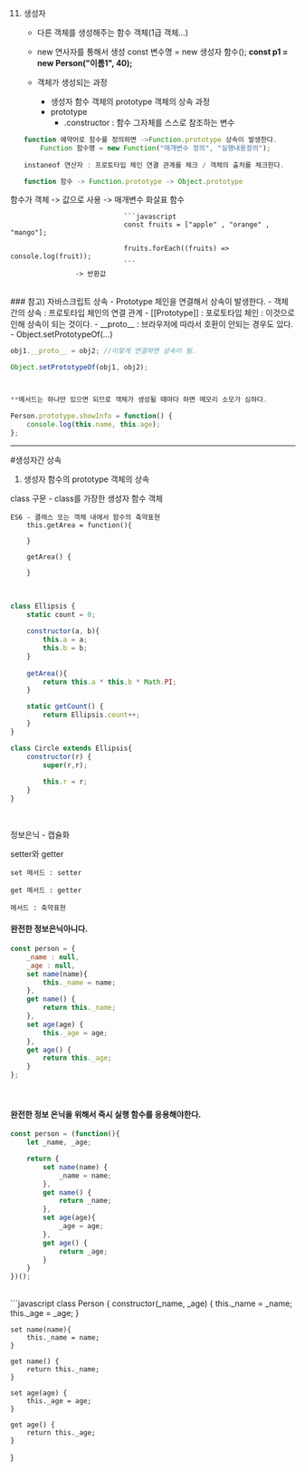 11. 생성자
	- 다른 객체를 생성해주는 함수 객체(1급 객체...)
	
	- new 연사자를 통해서 생성
			const 변수명 = new 생성자 함수(); **const p1 = new Person("이름1", 40);**

	- 객체가 생성되는 과정
		- 생성자 함수 객체의 prototype 객체의 상속 과정
		- prototype
			- .constructor : 함수 그자체를 스스로 참조하는 변수 
		
	```javascript
	function 예약어로 함수를 정의하면 ->Function.prototype 상속이 발생한다.
		Function 함수명 = new Function("매개변수 정의", "실행내용정의");
		
	instaneof 연산자 : 프로토타입 체인 연결 관계를 체크 / 객체의 출처를 체크한다.
	
	function 함수 -> Function.prototype -> Object.prototype
	
	```
함수가 객체 -> 값으로 사용
					-> 매개변수
						 화살표 함수 
				
								```javascript
								const fruits = ["apple" , "orange" , "mango"];
								
								fruits.forEach((fruits) => console.log(fruit));
								```
					-> 반환값
<br>
### 참고) 자바스크립트 상속 - Prototype 체인을 연결해서 상속이 발생한다.
- 객체간의 상속 : 프로토타입 체인의 연결 관계 
- [[Prototype]] : 포로토타입 체인 : 이것으로 인해 상속이 되는 것이다.
	- __proto__ : 브라우저에 따라서 호환이 안되는 경우도 있다.
		- Object.setPrototypeOf(...)

```javascript
obj1.__proto__ = obj2; //이렇게 연결하면 상속이 됨. 

Object.setPrototypeOf(obj1, obj2);



**메서드는 하나만 있으면 되므로 객체가 생성될 때마다 하면 메모리 소모가 심하다.

Person.prototype.showInfo = function() {
    console.log(this.name, this.age);
};

```

-------------------
#생성자간 상속
1. 생성자 함수의 prototype 객체의 상속

class 구문
	- class를 가장한 생성자 함수 객체
	
	ES6 - 클래스 또는 객체 내에서 함수의 축약표현
		this.getArea = function(){
		
		}
		
		getArea() {
		 
		}
<br>

```javascript
class Ellipsis {
    static count = 0;
    
    constructor(a, b){
        this.a = a;
        this.b = b;
    }
    
    getArea(){
        return this.a * this.b * Math.PI;
    }

    static getCount() {
        return Ellipsis.count++;
    }
}

class Circle extends Ellipsis{
    constructor(r) { 
        super(r,r);
        
        this.r = r;
    }
}
```
<br>

정보은닉 - 캡슐화

setter와 getter

	set 메서드 : setter
	
	get 메서드 : getter
	
	메서드 : 축약표현

	
#### **완전한 정보은닉아니다.**
```javascript
const person = {
    _name : null,
    _age : null,
    set name(name){
        this._name = name;
    },
    get name() {
        return this._name;
    },
    set age(age) {
        this._age = age;
    },
    get age() {
        return this._age;
    }
};  
```
<br>


#### **완전한 정보 은닉을 위해서 즉시 실행 함수를 응용해야한다.** 
```javascript
const person = (function(){
    let _name, _age;

    return {
        set name(name) {
            _name = name;
        },
        get name() {
            return _name;
        },
        set age(age){
            _age = age;
        },
        get age() {
            return _age;
        }
    }
})();
```
<br>
```javascript
class Person {
    constructor(_name, _age) {
        this._name = _name;
        this._age = _age;
    }

    set name(name){
        this._name = name;
    }

    get name() {
        return this._name;
    }

    set age(age) {
        this._age = age;
    }

    get age() {
        return this._age;
    }
}
```
